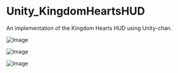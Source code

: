 # Unity_KingdomHeartsHUD
An implementation of the Kingdom Hearts HUD using Unity-chan.

![Image](https://img.itch.zone/aW1nLzI0NDAwNjUucG5n/original/h7HLva.png)

![Image](https://img.itch.zone/aW1nLzI0NDAwNjMucG5n/original/9B15vl.png)

![Image](https://img.itch.zone/aW1nLzI0NDAwNjEucG5n/original/Hhzo2C.png)
